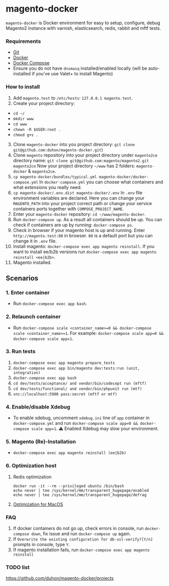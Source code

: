 # magento-docker

`magento-docker` is Docker environment for easy to setup, configure, debug Magento2 instance with varnish, elasticsearch, redis, rabbit and mftf tests.

### Requirements

* [Git](https://git-scm.com/book/en/v2/Getting-Started-Installing-Git)
* [Docker](https://docs.docker.com/)
* [Docker Compose](https://docs.docker.com/compose/install/)
* Ensure you do not have `dnsmasq` installed/enabled locally (will be auto-installed if you've use Valet+ to install Magento)

### How to install
1. Add `magento.test` to `/etc/hosts`: `127.0.0.1 magento.test`.
2. Create your project directory:
* `cd ~/`
* `mkdir www`
* `cd www`
* `chown -R $USER:root .`
* `chmod g+s .`
3. Clone `magento-docker` into you project directory: `git clone git@github.com:duhon/magento-docker.git`)
4. Clone `magento` repository into your project directory under `magento2ce` directory name: `git clone git@github.com:magento/magento2.git magento2ce`
Now your project directory `~/www` has 2 folders: `magento-docker` & `magento2ce`.
5. `cp magento-docker/bundles/typical.yml magento-docker/docker-compose.yml`
In `docker-compose.yml` you can choose what containers and what extensions you really need.
6. `cp magento-docker/.env.dist magento-docker/.env`
In `.env` file environment variables are declared. Here you can change your `MAGENTO_PATH` into your project correct path or change your service containers ports together with `COMPOSE_PROJECT_NAME`.
7. Enter your `magento-docker` repository: `cd ~/www/magento-docker`.
8. Run `docker-compose up`. As a result all containers should be up. You can check if containers are up by running: `docker-compose ps`.
9. Check in browser if your magento host is up and running. Enter `http://magento.test:80` in browser. `80` is a default port but you can change it in `.env` file.
10. Install magento: `docker-compose exec app magento reinstall`. If you want to install ee/b2b versions run `docker-compose exec app magento reinstall <ee|b2b>`.
11. Magento installed.

## Scenarios

### 1. Enter container
* Run `docker-compose exec app bash`.

### 2. Relaunch container
* Run `docker-compose scale <container_name>=0 && docker-compose scale <container_name>=1`. For example: `docker-compose scale app=0 && docker-compose scale app=1`.

### 3. Run tests

1. `docker-compose exec app magento prepare_tests`
2. `docker-compose exec app bin/magento dev:tests:run (unit, integration)`
3. `docker-compose exec app bash`
4. `cd dev/tests/acceptance/ and vendor/bin/codecept run (mftf)`
5. `cd dev/tests/functional/ and vendor/bin/phpunit run (mtf)`
6. `vnc://localhost:5900 pass:secret (mftf or mtf)`

### 4. Enable/disable Xdebug

* To enable xdebug, uncomment `xdebug.ini` line of `app` container in `docker-compose.yml` and run `docker-compose scale app=0 && docker-compose scale app=1`.
:warning: Enabled Xdebug may slow your environment. 

### 5. Magento (Re)-Installation

* `docker-compose exec app magento reinstall (ee|b2b)`

### 6. Optimization host

1. Redis optimization 
    ```
    docker run -it --rm --privileged ubuntu /bin/bash
    echo never | tee /sys/kernel/mm/transparent_hugepage/enabled
    echo never | tee /sys/kernel/mm/transparent_hugepage/defrag
    ```
2. [Optimization for MacOS](https://gist.github.com/tombigel/d503800a282fcadbee14b537735d202c)

### FAQ
1. If docker containers do not go up, check errors in console, run `docker-compose down`, fix issue and run `docker-compose up` again.
2. If `Overwrite the existing configuration for db-ssl-verify?[Y/n]` prompts in console, type `Y`.
3. If magento installation fails, run `docker-compose exec app magento reinstall`

### TODO list
https://github.com/duhon/magento-docker/projects
